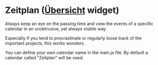 # Zeitplan ([Übersicht](http://tracesof.net/uebersicht/) widget)

Always keep an eye on the passing time and view the events of a specific calendar in an unobtrusive, yet always visible way.

Especially if you tend to procrastinate or regularly loose track of the important projects, this works wonders.

You can define your own calendar name in the main.js file. By default a calendar called "Zeitplan" will be used.
